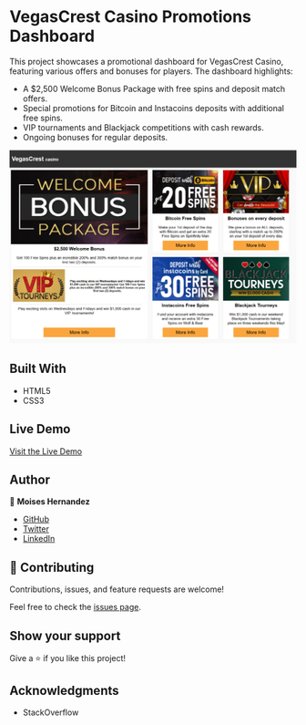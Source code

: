 # VegasCrest Casino Promotions Dashboard

This project showcases a promotional dashboard for VegasCrest Casino, featuring various offers and bonuses for players. The dashboard highlights:

* A $2,500 Welcome Bonus Package with free spins and deposit match offers.
* Special promotions for Bitcoin and Instacoins deposits with additional free spins.
* VIP tournaments and Blackjack competitions with cash rewards.
* Ongoing bonuses for regular deposits.

![screenshot](./project-readme-screenshot.PNG)

## Built With

- HTML5
- CSS3

## Live Demo

[Visit the Live Demo](https://mhdez221993.github.io/VegasCrest/)

## Author

👤 **Moises Hernandez**

- [GitHub](https://github.com/Mhdez221993)
- [Twitter](https://twitter.com/MoisesH42060050)
- [LinkedIn](https://www.linkedin.com/in/moises-hernandez-9bbb17145/)

## 🤝 Contributing

Contributions, issues, and feature requests are welcome!

Feel free to check the [issues page](../../issues/).

## Show your support

Give a ⭐️ if you like this project!

## Acknowledgments

- StackOverflow